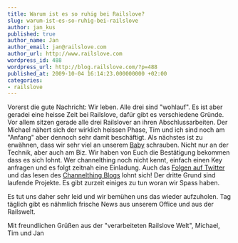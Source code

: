 ```yaml
---
title: Warum ist es so ruhig bei Railslove?
slug: warum-ist-es-so-ruhig-bei-railslove
author: jan_kus
published: true
author_name: Jan
author_email: jan@railslove.com
author_url: http://www.railslove.com
wordpress_id: 488
wordpress_url: http://blog.railslove.com/?p=488
published_at: 2009-10-04 16:14:23.000000000 +02:00
categories:
- railslove
---
```

Vorerst die gute Nachricht: Wir leben. Alle drei sind "wohlauf". Es ist aber geradei eine heisse Zeit bei Railslove, dafür gibt es verschiedene Gründe. Vor allem sitzen gerade alle drei Railslover an ihren Abschlussarbeiten. Der Michael nähert sich der wirklich heissen Phase, Tim und ich sind noch am "Anfang" aber dennoch sehr damit beschäftigt. 
Als nächstes ist zu erwähnen, dass wir sehr viel an unserem <a href="http://channelthing.com">Baby</a> schrauben. Nicht nur an der Technik, aber auch am Biz. Wir haben von Euch die Bestätigung bekommen dass es sich lohnt. Wer channelthing noch nicht kennt, einfach einen Key anfragen und es folgt zeitnah eine Einladung. Auch das <a href="http://twitter.com/channelthing">Folgen auf Twitter</a> und das lesen des <a href="http://blog.channelthing.com/">Channelthing Blogs</a> lohnt sich!
Der dritte Grund sind laufende Projekte. Es gibt zurzeit einiges zu tun woran wir Spass haben.

Es tut uns daher sehr leid und wir bemühen uns das wieder aufzuholen. Tag täglich gibt es nähmlich frische News aus unserem Office und aus der Railswelt.

Mit freundlichen Grüßen aus der "verarbeiteten Railslove Welt",
Michael, Tim und Jan
